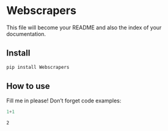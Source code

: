 Webscrapers
================

<!-- WARNING: THIS FILE WAS AUTOGENERATED! DO NOT EDIT! -->

This file will become your README and also the index of your
documentation.

## Install

``` sh
pip install Webscrapers
```

## How to use

Fill me in please! Don’t forget code examples:

``` python
1+1
```

    2
